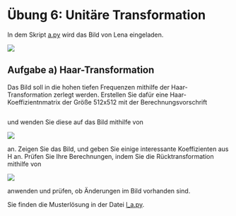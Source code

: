 # Übung 6: Unitäre Transformation

In dem Skript [a.py](a.py) wird das Bild von Lena eingeladen.

![](../../data/lena.png) 

## Aufgabe a) Haar-Transformation
Das Bild soll in die hohen tiefen Frequenzen mithilfe der Haar-Transformation zerlegt werden.
Erstellen Sie dafür eine Haar-Koeffizientnmatrix der Größe 512x512 mit der Berechnungsvorschrift 

<img src="https://latex.codecogs.com/svg.image?H^{(N)}_{ij}:=\begin{cases}\frac{1}{\sqrt{2}},&space;&&space;\text{if}\&space;i\leq&space;\frac{N}{2},&space;j\in&space;\{2i-1,&space;\}&space;&space;\\\frac{1}{\sqrt{2}},&space;&&space;\text{if}\&space;i>\frac{N}{2},&space;j=2(i-\frac{N}{2})-1&space;\\-\frac{1}{\sqrt{2}},&space;&&space;\text{if}\&space;i>\frac{N}{2},&space;j=2(i-\frac{N}{2})\end{cases}" title="" />

und wenden Sie diese auf das Bild mithilfe von

<img src="https://latex.codecogs.com/svg.image?I'=HI">

an. Zeigen Sie das Bild, und geben Sie einige interessante Koeffizienten aus H an. Prüfen Sie Ihre Berechnungen, 
indem Sie die Rücktransformation mithilfe von

<img src="https://latex.codecogs.com/svg.image?I=H^T(HI)">

anwenden und prüfen, ob Änderungen im Bild vorhanden sind.

Sie finden die Musterlösung in der Datei [l_a.py](l_a.py).